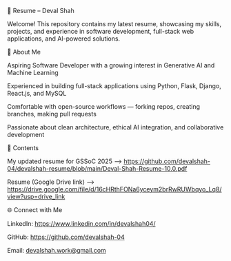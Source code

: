 📄 Resume – Deval Shah

Welcome! This repository contains my latest resume, showcasing my skills, projects, and experience in software development, full-stack web applications, and AI-powered solutions.

🔹 About Me

Aspiring Software Developer with a growing interest in Generative AI and Machine Learning

Experienced in building full-stack applications using Python, Flask, Django, React.js, and MySQL

Comfortable with open-source workflows — forking repos, creating branches, making pull requests

Passionate about clean architecture, ethical AI integration, and collaborative development

📂 Contents

My updated resume for GSSoC 2025 --> https://github.com/devalshah-04/devalshah-resume/blob/main/Deval-Shah-Resume-10.0.pdf

Resume (Google Drive link) -->  https://drive.google.com/file/d/16cHRthFONa6yceym2brRwRUWbqyo_Lq8/view?usp=drive_link

🌐 Connect with Me

LinkedIn: https://www.linkedin.com/in/devalshah04/

GitHub: https://github.com/devalshah-04

Email: devalshah.work@gmail.com
